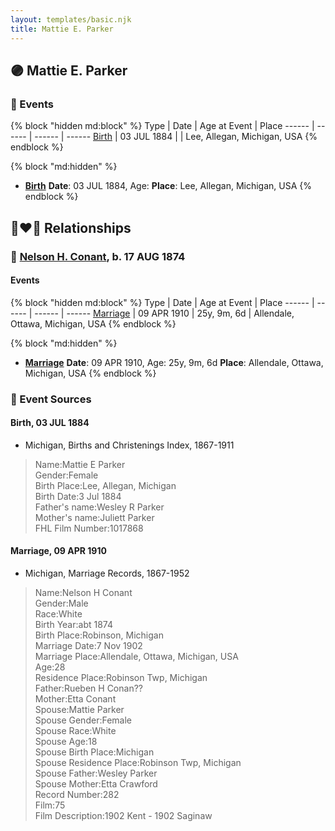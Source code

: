 ```yaml
---
layout: templates/basic.njk
title: Mattie E. Parker
---
```

## 🟣 Mattie E. Parker


### 📆 Events

{% block "hidden md:block" %}
Type | Date | Age at Event | Place
------ | ------ | ------ | ------
[Birth](#event-event-3) | 03 JUL 1884 |  | Lee, Allegan, Michigan, USA
{% endblock %}

{% block "md:hidden" %}
- **[Birth](#event-event-3)**
**Date**: 03 JUL 1884, Age:
**Place**: Lee, Allegan, Michigan, USA
{% endblock %}

## 👩‍❤️‍👨 Relationships

### 🔵 [Nelson H. Conant](/people/9/90473988), b. 17 AUG 1874

#### Events

{% block "hidden md:block" %}
Type | Date | Age at Event | Place
------ | ------ | ------ | ------
[Marriage](#event-family-0-event-0) | 09 APR 1910 | 25y, 9m, 6d | Allendale, Ottawa, Michigan, USA
{% endblock %}

{% block "md:hidden" %}
- **[Marriage](#event-family-0-event-0)**
**Date**: 09 APR 1910, Age: 25y, 9m, 6d
**Place**: Allendale, Ottawa, Michigan, USA
{% endblock %}

### 📰 Event Sources

#### <a id="event-event-3"></a> Birth, 03 JUL 1884
* Michigan, Births and Christenings Index, 1867-1911
>   
  > Name:Mattie E Parker  
  > Gender:Female  
  > Birth Place:Lee, Allegan, Michigan  
  > Birth Date:3 Jul 1884  
  > Father's name:Wesley R Parker  
  > Mother's name:Juliett Parker  
  > FHL Film Number:1017868
#### <a id="event-family-0-event-0"></a> Marriage, 09 APR 1910
* Michigan, Marriage Records, 1867-1952
>   
  > Name:Nelson H Conant  
  > Gender:Male  
  > Race:White  
  > Birth Year:abt 1874  
  > Birth Place:Robinson, Michigan  
  > Marriage Date:7 Nov 1902  
  > Marriage Place:Allendale, Ottawa, Michigan, USA  
  > Age:28  
  > Residence Place:Robinson Twp, Michigan  
  > Father:Rueben H Conan??  
  > Mother:Etta Conant  
  > Spouse:Mattie Parker  
  > Spouse Gender:Female  
  > Spouse Race:White  
  > Spouse Age:18  
  > Spouse Birth Place:Michigan  
  > Spouse Residence Place:Robinson Twp, Michigan  
  > Spouse Father:Wesley Parker  
  > Spouse Mother:Etta Crawford  
  > Record Number:282  
  > Film:75  
  > Film Description:1902 Kent - 1902 Saginaw
